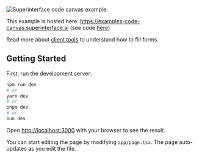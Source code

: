 ![Superinterface code canvas example.](https://raw.githubusercontent.com/supercorp-ai/superinterface/main/examples/code-canvas/src/app/opengraph-image.png)

This example is hosted here: https://examples-code-canvas.superinterface.ai (see code [here](https://github.com/supercorp-ai/superinterface/tree/main/examples/code-canvas))

Read more about [client tools](https://superinterface.ai/docs/assistants/functions/client-tool) to understand how to fill forms.

## Getting Started

First, run the development server:

```bash
npm run dev
# or
yarn dev
# or
pnpm dev
# or
bun dev
```

Open [http://localhost:3000](http://localhost:3000) with your browser to see the result.

You can start editing the page by modifying `app/page.tsx`. The page auto-updates as you edit the file.
